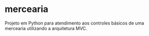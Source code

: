# mercearia
Projeto em Python para atendimento aos controles básicos de uma mercearia utilizando a arquitetura MVC.
